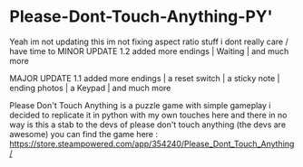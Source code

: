 

# Please-Dont-Touch-Anything-PY'
Yeah im not updating this 
im not fixing aspect ratio stuff i dont really care / have time to
MINOR UPDATE 1.2
added more endings | Waiting |
and much more

MAJOR UPDATE 1.1
added more endings |
a reset switch |
a sticky note |
ending photos |
a Keypad |
and much more








Please Don't Touch Anything is a puzzle game with simple gameplay i decided to replicate it in python with my own touches here and there in no way is this a stab to the devs of please don't touch anything (the devs are awesome) you can find the game here : https://store.steampowered.com/app/354240/Please_Dont_Touch_Anything/
